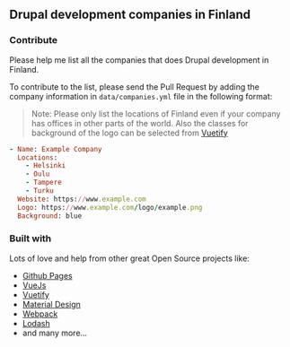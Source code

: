 ## Drupal development companies in Finland

### Contribute
Please help me list all the companies that does Drupal development in Finland.

To contribute to the list, please send the Pull Request by adding the company information in `data/companies.yml` file in the following format:  
> Note: Please only list the locations of Finland even if your company has offices in other parts of the world.
> Also the classes for background of the logo can be selected from [Vuetify](https://vuetifyjs.com/css/colors)
```Ruby
- Name: Example Company
  Locations:
    - Helsinki
    - Oulu
    - Tampere
    - Turku
  Website: https://www.example.com
  Logo: https://www.example.com/logo/example.png
  Background: blue
```

### Built with  
Lots of love and help from other great Open Source projects like:
* [Github Pages](https://pages.github.com)
* [VueJs](https://vuejs.org)
* [Vuetify](https://vuetifyjs.com)
* [Material Design](https://material.io)
* [Webpack](https://webpack.github.io/)
* [Lodash](https://lodash.com)
* and many more...
